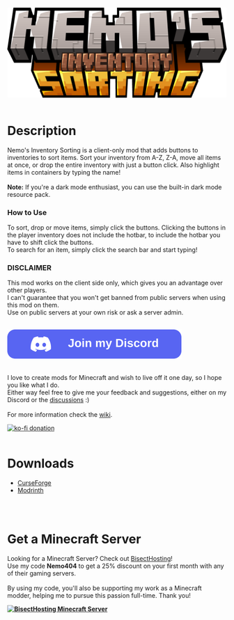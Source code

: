 ![Nemo's Inventory Sorting](https://github.com/NemoNotFound/NemoNotFound/blob/master/resources/png/nemos-inventory-sorting.png?raw=true)
<br><br>

# Description
Nemo's Inventory Sorting is a client-only mod that adds buttons to inventories to sort items.
Sort your inventory from A-Z, Z-A, move all items at once, or drop the entire inventory with just a button click.
Also highlight items in containers by typing the name!
<br><br>
**Note:** If you're a dark mode enthusiast, you can use the built-in dark mode resource pack.
<br>

### How to Use
To sort, drop or move items, simply click the buttons.
Clicking the buttons in the player inventory does not include the hotbar, to include the hotbar you have to shift click the buttons. <br>
To search for an item, simply click the search bar and start typing!

### DISCLAIMER <br>
This mod works on the client side only, which gives you an advantage over other players. <br>
I can't guarantee that you won't get banned from public servers when using this mod on them. <br>
Use on public servers at your own risk or ask a server admin.
<br>
<br>

[![Join my Discord](https://github.com/NemoNotFound/NemoNotFound/blob/master/resources/svg/join_discord_button.svg?raw=true)](https://discord.com/invite/yxs9dga)
<br>
<br>

I love to create mods for Minecraft and wish to live off it one day, so I hope you like what I do. <br>
Either way feel free to give me your feedback and suggestions, either on my Discord or the [discussions](https://github.com/NemoNotFound/NemosInventorySorting/discussions/) :)
<br><br>
For more information check the [wiki](https://www.nemonotfound.com/minecraft-mods/nemos-inventory-sorting/wiki).

[![ko-fi donation](https://ko-fi.com/img/githubbutton_sm.svg)](https://ko-fi.com/nemonotfound)
<br>
<br>

# Downloads
- [CurseForge](https://curseforge.com/minecraft/mc-mods/nemos-inventory-sorting)
- [Modrinth](https://modrinth.com/mod/nemos-inventory-sorting)
<br>
<br>

# Get a Minecraft Server
Looking for a Minecraft Server? Check out [BisectHosting](https://bisecthosting.com/Nemo404)! <br>
Use my code **Nemo404** to get a 25% discount on your first month with any of their gaming servers. <br><br>
By using my code, you'll also be supporting my work as a Minecraft modder, helping me to pursue this passion full-time. Thank you!

[**![BisectHosting Minecraft Server](https://www.bisecthosting.com/partners/custom-banners/e6d95b5e-b7fb-47eb-ad78-4dc6071a6171.png)**](https://bisecthosting.com/Nemo404)
